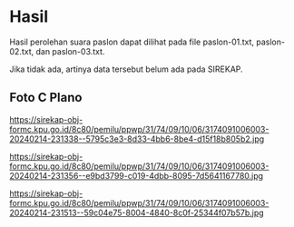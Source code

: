 # Hasil

Hasil perolehan suara paslon dapat dilihat pada file paslon-01.txt, paslon-02.txt, dan paslon-03.txt.

Jika tidak ada, artinya data tersebut belum ada pada SIREKAP.

## Foto C Plano

https://sirekap-obj-formc.kpu.go.id/8c80/pemilu/ppwp/31/74/09/10/06/3174091006003-20240214-231338--5795c3e3-8d33-4bb6-8be4-d15f18b805b2.jpg

https://sirekap-obj-formc.kpu.go.id/8c80/pemilu/ppwp/31/74/09/10/06/3174091006003-20240214-231356--e9bd3799-c019-4dbb-8095-7d5641167780.jpg

https://sirekap-obj-formc.kpu.go.id/8c80/pemilu/ppwp/31/74/09/10/06/3174091006003-20240214-231513--59c04e75-8004-4840-8c0f-25344f07b57b.jpg
